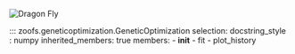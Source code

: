 

![Dragon Fly](https://media.giphy.com/media/3o85xGrC7nPVbA2y3K/giphy.gif)


::: zoofs.geneticoptimization.GeneticOptimization
    selection:
        docstring_style : numpy
        inherited_members: true
        members:
        - __init__
        - fit
        - plot_history